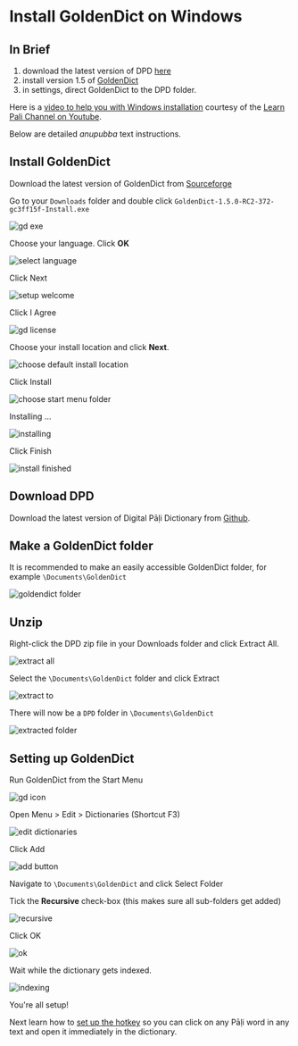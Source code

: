 # Install GoldenDict on Windows

## In Brief

1. download the latest version of DPD [here](https://github.com/digitalpalidictionary/digitalpalidictionary/releases)
2. install version 1.5 of [GoldenDict](https://sourceforge.net/projects/goldendict/files/early%20access%20builds/GoldenDict-1.5.0-RC2-372-gc3ff15f-Install.exe/download)
3. in settings, direct GoldenDict to the DPD folder.
   
Here is a [video to help you with Windows installation](https://www.youtube.com/watch?v=KZ4CecdVL0k) courtesy of the [Learn Pali Channel on Youtube](https://www.youtube.com/channel/UC73nNRzMzvweRb52ArFG3Gg).

Below are detailed *anupubba* text instructions. 

## Install GoldenDict

Download the latest version of GoldenDict from [Sourceforge](https://sourceforge.net/projects/goldendict/files/early%20access%20builds/GoldenDict-1.5.0-RC2-372-gc3ff15f-Install.exe/download)

Go to your `Downloads` folder and double click `GoldenDict-1.5.0-RC2-372-gc3ff15f-Install.exe`

![gd exe](pics/win-install/gd%20exe.png)

Choose your language. Click __OK__

![select language](pics/win-install/select%20language.png)

Click Next

![setup welcome](pics/win-install/setup%20welcome.png)

Click I Agree

![gd license](pics/win-install/gd%20license.png)

Choose your install location and click __Next__.

![choose default install location](pics/win-install/choose%20default%20install%20location.png)

Click Install

![choose start menu folder](pics/win-install/choose%20start%20menu%20folder.png)

Installing …

![installing](pics/win-install/installing.png)

Click Finish

![install finished](pics/win-install/install%20finshed.png)

## Download DPD

Download the latest version of Digital Pāḷi Dictionary from [Github](https://github.com/digitalpalidictionary/digitalpalidictionary/releases).

## Make a GoldenDict folder

It is recommended to make an easily accessible GoldenDict folder, for example `\Documents\GoldenDict`

![goldendict folder](pics/win-install/goldendict%20folder.png)

## Unzip

Right-click the DPD zip file in your Downloads folder and click Extract All.

![extract all](pics/win-install/extract%20all.png)

Select the `\Documents\GoldenDict` folder and click Extract

![extract to](pics/win-install/extract%20to.png)

There will now be a `DPD` folder in `\Documents\GoldenDict`

![extracted folder](pics/win-install/extracted%20folder.png)

## Setting up GoldenDict 

Run GoldenDict from the Start Menu

![gd icon](pics/win-install/gd%20icon.png)

Open Menu > Edit > Dictionaries (Shortcut F3)

![edit dictionaries](pics/win-install/edit%20dictionaries.png)

Click Add

![add button](pics/win-install/add%20button.png)

Navigate to `\Documents\GoldenDict` and click Select Folder

Tick the __Recursive__ check-box (this makes sure all sub-folders get added)

![recursive](pics/win-install/recursive.png)

Click OK

![ok](pics/win-install/ok.png)

Wait while the dictionary gets indexed.

![indexing](pics/win-install/indexing.png)

You're all setup!

Next learn how to [set up the hotkey](setup_hotkey.md) so you can click on any Pāḷi word in any text and open it immediately in the dictionary.


